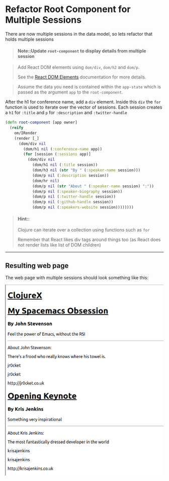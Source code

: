 # Refactor Root Component for Multiple Sessions 

There are now multiple sessions in the data model, so lets refactor  that holds multiple sessions

> #### Note::Update `root-component` to display details from multiple session

> Add React DOM elements using `dom/div`, `dom/h2` and `dom/p`.
>
> See the [React DOM Elements](https://facebook.github.io/react/docs/dom-elements.html) documentation for more details.

> Assume the data you need is contained within the `app-state` which is passed as the argument `app` to the `root-component`.

<!--sec data-title="Reveal answer..." data-id="answer002" data-collapse=true ces-->

After the h1 for conference name, add a `div` element.  Inside this `div` the `for` function is used to iterate over the vector of sessions.  Each session creates a `h1` for `:title` and `p` for `:description` and `:twitter-handle`


```clj
(defn root-component [app owner]
  (reify
    om/IRender
    (render [_]
      (dom/div nil
        (dom/h1 nil (:conference-name app))
        (for [session (:sessions app)]
          (dom/div nil
            (dom/h1 nil (:title session))
            (dom/h3 nil (str "By " (:speaker-name session)))
            (dom/p nil (:description session))
            (dom/hr nil)
            (dom/p nil (str "About " (:speaker-name session) ":"))
            (dom/p nil (:speaker-biography session))
            (dom/p nil (:twitter-handle session))
            (dom/p nil (:github-handle session))
            (dom/p nil (:speakers-website session))))))))
```
<!--endsec-->


> #### Hint::
> Clojure can iterate over a collection using functions such as `for`
>
> Remember that React likes div tags around things too (as React does not render lists like list of DOM children)

<hr />

## Resulting web page

The web page with multiple sessions should look something like this:

![ClojureX Project - Multiple Sessions - no styles](/images/clojurex-project-multiple-sessions-no-styles.png)

